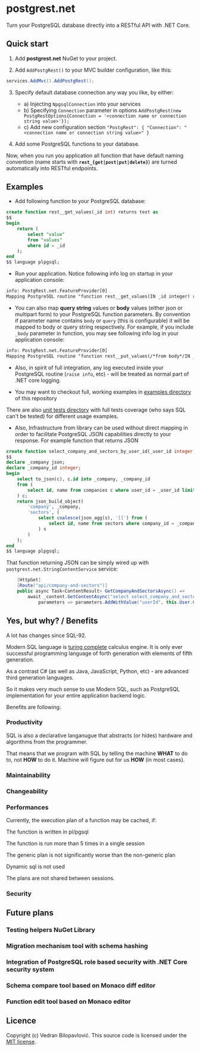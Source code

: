 ﻿# postgrest.net

Turn your PostgreSQL database directly into a RESTful API with .NET Core.

## Quick start

1. Add **postgrest.net** NuGet to your project.

2. Add `AddPostgRest()` to your MVC builder configuration, like this:

```csharp
services.AddMvc().AddPostgRest();
```

3. Specify default database connection any way you like, by either: 
	- a) Injecting `NpgsqlConnection` into your services 
	- b) Specifying `Connection` parameter in options `AddPostgRest(new PostgRestOptions{Connection = '<connection name or connection string value>'});`
	- c) Add new configuration section `"PostgRest": { "Connection": "<connection name or connection string value>" }`
	
4. Add some PostgreSQL functions to your database. 

Now, when you run you application all function that have default naming convention (name starts with **`rest_{get|post|put|delete}`**) are turned automatically into RESTful endpoints.

## Examples

- Add following function to your PostgreSQL database:

```sql
create function rest__get_values(_id int) returns text as
$$
begin
    return (
        select "value"
        from "values"
        where id = _id
    );
end
$$ language plpgsql;
```

- Run your application. Notice following info log on startup in your application console:

```txt
info: PostgRest.net.FeatureProvider[0]
Mapping PostgreSQL routine "function rest__get_values(IN _id integer) returns text" to REST API endpoint "GET api/values/{_id}/" ...
```

- You can also map **query string** values or **body** values (either json or multipart form) to your PostgreSQL function parameters.
By convention if parameter name contains `body` or `query` (this is configurable) it will be mapped to body or query string respectively.
For example, if you include `_body` parameter in function, you may see following info log in your application console:

```txt
info: PostgRest.net.FeatureProvider[0]
Mapping PostgreSQL routine "function rest__put_values(/*from body*/IN _body json) returns json" to REST API endpoint "PUT api/values/" ...
```

- Also, in spirit of full integration, any log executed inside your PostgreSQL routine (`raise info`, etc) - will be treated as normal part of .NET core logging.

- You may want to checkout full, working examples in [examples directory](https://github.com/vbilopav/postgrest.net/tree/master/Examples) of this repository

There are also [unit tests directory](https://github.com/vbilopav/postgrest.net/tree/master/UnitTests) with full tests coverage (who says SQL can't be tested) for different usage examples.

- Also, Infrastructure from library can be used without direct mapping in order to facilitate PostgreSQL JSON capabilities directly to your response. For example function that returns JSON

```sql
create function select_company_and_sectors_by_user_id(_user_id integer) returns json as
$$
declare _company json;
declare _company_id integer;
begin
    select to_json(c), c.id into _company, _company_id
    from (
        select id, name from companies c where user_id = _user_id limit 1
    ) c;
    return json_build_object(
        'company', _company,
        'sectors', (
            select coalesce(json_agg(s), '[]') from (
                select id, name from sectors where company_id = _company_id order by company_id
            ) s
        )
    );
end
$$ language plpgsql;
```

That function returning JSON can be simply wired up with `postgrest.net.StringContentService` service:

```csharp
    [HttpGet]
    [Route("api/company-and-sectors")]
    public async Task<ContentResult> GetCompanyAndSectorsAsync() =>
        await _content.GetContentAsync("select select_company_and_sectors_by_user_id(@userId)",
            parameters => parameters.AddWithValue("userId", this.User.GetId()));
```

## Yes, but why? / Benefits

A lot has changes since SQL-92.

Modern SQL language is [turing complete](https://en.wikipedia.org/wiki/Turing_completeness) calculus engine. It is only ever successful programming language of forth generation with elements of fifth generation.

As a contrast C# (as well as Java, JavaScript, Python, etc) - are advanced third generation languages.

So it makes very much sense to use Modern SQL, such as PostgreSQL implementation for your entire application backend logic.

Benefits are following:

### Productivity

SQL is also a declarative langanugue that abstracts (or hides) hardware and algorithms from the programmer.

That means that we program with SQL by telling the machine **WHAT** to do to, not **HOW** to do it.
Machine will figure out for us **HOW** (in most cases). 

### Maintainability

### Changeability

### Performances

Currently, the execution plan of a function may be cached, if:

The function is written in pl/pgsql

The function is run more than 5 times in a single session

The generic plan is not significantly worse than the non-generic plan

Dynamic sql is not used

The plans are not shared between sessions.

### Security

## Future plans

### Testing helpers NuGet Library

### Migration mechanism tool with schema hashing

### Integration of PostgreSQL role based security with .NET Core security system

### Schema compare tool based on Monaco diff editor

### Function edit tool  based on Monaco editor

## Licence

Copyright (c) Vedran Bilopavlović.
This source code is licensed under the [MIT license](https://github.com/vbilopav/postgrest.net/blob/master/LICENSE).

